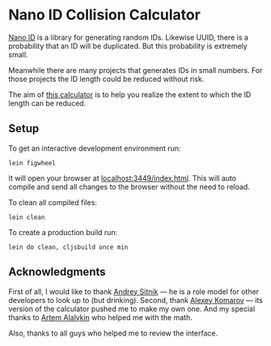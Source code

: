 # Nano ID Collision Calculator

[Nano ID](https://github.com/ai/nanoid) is a library for generating random IDs. Likewise UUID, there is a probability that an ID will be duplicated. But this probability is extremely small.

Meanwhile there are many projects that generates IDs in small numbers. For those projects the ID length could be reduced without risk.

The aim of [this calculator](https://zelark.github.io/nano-id-cc/) is to help you realize the extent to which the ID length can be reduced.

## Setup

To get an interactive development environment run:

    lein figwheel

It will open your browser at [localhost:3449/index.html](http://localhost:3449/index.html).
This will auto compile and send all changes to the browser without the
need to reload.

To clean all compiled files:

    lein clean

To create a production build run:

    lein do clean, cljsbuild once min

## Acknowledgments

First of all, I would like to thank [Andrey Sitnik](https://github.com/ai) — he is a role model for other developers to look up to (but drinking). Second, thank [Alexey Komarov](https://github.com/alex7kom) — its version of the calculator pushed me to make my own one. And my special thanks to [Artem Alalykin](https://github.com/ArtyomAN) who helped me with the math.

Also, thanks to all guys who helped me to review the interface.
